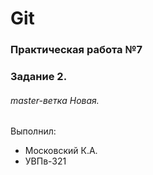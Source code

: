 # Git
### Практическая работа №7
### Задание 2.
###### master-ветка Новая.
Выполнил:

* Московский К.А.
* УВПв-321